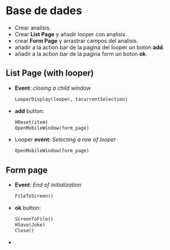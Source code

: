 # Base de dades

- Crear analisis.
- Crear **List Page** y añadir looper con analisis.
- crear **Form Page** y arrastrar campos del analisis.
- añadir a la action bar de la pagina del looper un boton **add**.
- añadir a la action bar de la pagina form un boton **ok**.



## List Page (with looper)

- **Event**: *closing a child window*

    ```python
    LooperDisplay(looper, tacurrentSelection)
    ```
- **add** button:
    
    ```python
    HReset(item)
    OpenMobileWindow(form_page)
    ```
- Looper **event**:  *Selecting a row of looper*

    ```python
    OpenMobileWindow(form_page)
    ```

## Form page

- **Event**: *End of initialization*

    ```python
    FileToScreen()
    ```
- **ok** button:
    
    ```python
    ScreenToFile()
    HSave(Joke)
    Close()
    ```
- 